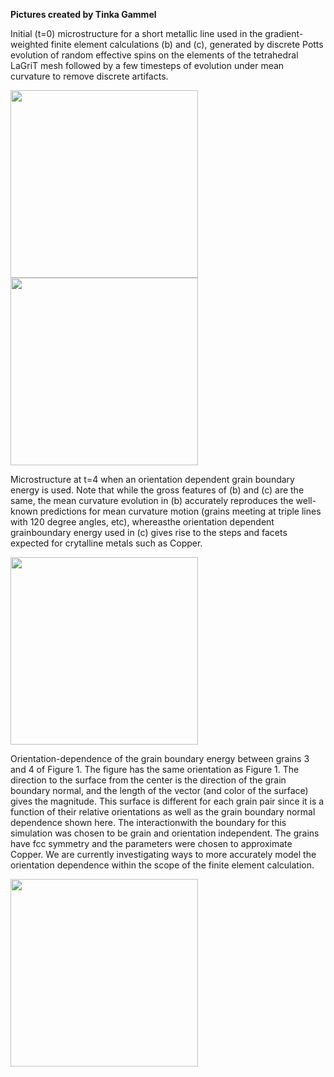 **Pictures created by Tinka Gammel**

Initial (t=0) microstructure for a  short metallic line used in the gradient-weighted finite element calculations (b) and (c), generated by discrete Potts evolution of random effective spins on the elements of the tetrahedral LaGriT mesh followed by a few timesteps of evolution under mean curvature to remove discrete artifacts.

<img height="300" width="300" src="https://lanl.github.io/LaGriT/assets/images/tinka1small.jpg">

<img height="300" width="300" src="https://lanl.github.io/LaGriT/assets/images/tinka1bsmall.jpg">

Microstructure at t=4 when an orientation dependent grain boundary energy is used. Note that while the gross features of (b) and (c) are the same, the  mean curvature evolution in (b) accurately reproduces the well-known predictions for mean curvature motion (grains meeting at triple lines with 120 degree angles, etc), whereasthe orientation dependent grainboundary energy used in (c) gives rise to the steps and facets expected for crytalline metals such as Copper.

<img height="300" width="300" src="https://lanl.github.io/LaGriT/assets/images/tinka1csmall.jpg">

Orientation-dependence of the grain boundary energy between grains 3 and 4 of Figure 1. The figure has the same orientation as Figure 1. The direction to the surface from the center is the direction of the grain boundary normal, and the length of the vector (and color of the surface) gives the magnitude.  This surface is different for each grain pair since it is a function of their relative orientations as well as the grain boundary normal dependence shown here. The interactionwith the boundary for this simulation was chosen to be grain and orientation independent. The grains have fcc symmetry and the parameters were chosen to approximate Copper. We are currently investigating ways to more accurately model the orientation dependence within the scope of the finite element calculation.

<img height="300" width="300" src="https://lanl.github.io/LaGriT/assets/images/tinka3small.jpg">

